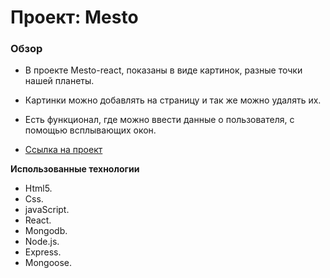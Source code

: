 # Проект: Mesto

### Обзор

* В проекте Mesto-react, показаны в виде картинок, разные точки нашей планеты. 
* Картинки можно добавлять на страницу и так же можно удалять их.

* Есть функционал, где можно ввести данные о пользователя, с помощью всплывающих окон. 

* [Ссылка на проект](https://asman.students.nomoredomains.xyz)

**Использованные технологии**

* Html5.
* Css.
* javaScript.
* React.
* Mongodb.
* Node.js.
* Express.
* Mongoose.
